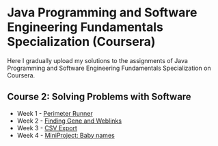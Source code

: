 # Java Programming and Software Engineering Fundamentals Specialization (Coursera)

Here I gradually upload my solutions to the assignments of Java Programming and Software Engineering Fundamentals Specialization on Coursera. 

## Course 2: Solving Problems with Software

* Week 1 - [Perimeter Runner](/Solving-Problems-with-Software/week1-PerimeterAssignment)
* Week 2 - [Finding Gene and Weblinks](/Solving-Problems-with-Software/week2-FindingGeneAndWebLinks)
* Week 3 - [CSV Export](/Solving-Problems-with-Software/week3-CSVExport)
* Week 4 - [MiniProject: Baby names](/Solving-Problems-with-Software/week4-BabyNames)

